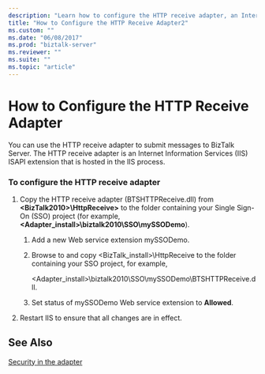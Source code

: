 ```yaml
---
description: "Learn how to configure the HTTP receive adapter, an Internet Information Services (IIS) ISAPI extension that is hosted in the IIS process and submits messages to BizTalk Server."
title: "How to Configure the HTTP Receive Adapter2"
ms.custom: ""
ms.date: "06/08/2017"
ms.prod: "biztalk-server"
ms.reviewer: ""
ms.suite: ""
ms.topic: "article"
---
```

# How to Configure the HTTP Receive Adapter

You can use the HTTP receive adapter to submit messages to BizTalk Server. The HTTP receive adapter is an Internet Information Services (IIS) ISAPI extension that is hosted in the IIS process.  
  
### To configure the HTTP receive adapter  
  
1.  Copy the HTTP receive adapter (BTSHTTPReceive.dll) from **\<BizTalk2010>\HttpReceive>** to the folder containing your Single Sign-On (SSO) project (for example, **<Adapter_install>\biztalk2010\SSO\mySSODemo**).  
  
    1.  Add a new Web service extension mySSODemo.  
  
    2.  Browse to and copy <BizTalk_install>\HttpReceive to the folder containing your SSO project, for example,  
  
         <Adapter_install>\biztalk2010\SSO\mySSODemo\BTSHTTPReceive.dll.  
  
    3.  Set status of mySSODemo Web service extension to **Allowed**.  
  
2.  Restart IIS to ensure that all changes are in effect.  
  
## See Also  
 [Security in the adapter](../core/security-in-biztalk-adapter-for-jd-edwards-oneworld.md)
